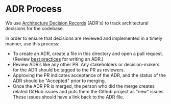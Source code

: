 # ADR Process

We use [Architecture Decision Records](https://18f.gsa.gov/2021/07/06/architecture_decision_records_helpful_now_invaluable_later/) (ADR's) to track architectural decisions for the codebase.

In order to ensure that decisions are reviewed and implemented in a timely manner, use this process:

- To create an ADR, create a file in this directory and open a pull request. (Review [best practices](https://18f.gsa.gov/2021/07/06/architecture_decision_records_helpful_now_invaluable_later/) for writing an ADR.)
- Review ADR’s like any other PR. Any stakeholders or decision-makers for the ADR should be tagged to the PR as reviewers.
- Approving the PR indicates acceptance of the ADR, and the status of the ADR should be "Accepted" prior to merging.
- Once the ADR PR is merged, the person who did the merge creates related GitHub issues and puts them the Github project as "new" issues. These issues should have a link back to the ADR file.
